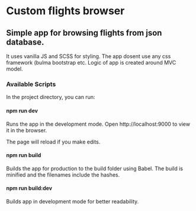 # Custom flights browser

## Simple app for browsing flights from json database. 

It uses vanilla JS and SCSS for styling. The app dosent use any css framework (bulma
bootstrap etc. Logic of app is created around MVC model.


### Available Scripts
In the project directory, you can run:

#### npm run dev
Runs the app in the development mode.
Open http://localhost:9000 to view it in the browser.

The page will reload if you make edits.

#### npm run build
Builds the app for production to the build folder using Babel.
The build is minified and the filenames include the hashes.

#### npm run build:dev
Builds app in development mode for better readability.



